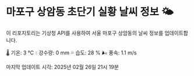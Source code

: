 
# 마포구 상암동 초단기 실황 날씨 정보 🌤️

이 리포지토리는 기상청 API를 사용하여 서울 마포구 상암동의 날씨 정보를 업데이트합니다. 

🌡️ 기온: 3 ℃
💧 강수량: 0 mm
💦 습도: 28 %
🌬️ 풍속: 1.1 m/s

마지막 업데이트 시각: 2025년 02월 26일 21시 19분    
